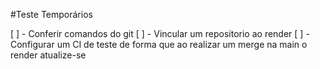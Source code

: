 #Teste Temporários

[ ] - Conferir comandos do git
[ ] - Vincular um repositorio ao render
[ ] - Configurar um CI de teste de forma que ao realizar um merge na main o render atualize-se
